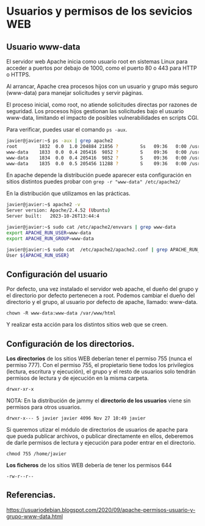 
# Usuarios y permisos de los sevicios WEB

## Usuario www-data
El servidor web Apache inicia como usuario root en sistemas Linux para acceder a puertos por debajo de 1000, como el puerto 80 o 443 para HTTP o HTTPS.

Al arrancar, Apache crea procesos hijos con un usuario y grupo más seguro (www-data) para manejar solicitudes y servir páginas. 

El proceso inicial, como root, no atiende solicitudes directas por razones de seguridad. Los procesos hijos gestionan las solicitudes bajo el usuario www-data, limitando el impacto de posibles vulnerabilidades en scripts CGI.

Para verificar, puedes usar el comando `ps -aux`.
```sh
javier@javier:~$ ps -aux | grep apache2
root        1832  0.0  1.0 204884 21856 ?        Ss   09:36   0:00 /usr/sbin/apache2 -k start
www-data    1833  0.0  0.4 205416  9852 ?        S    09:36   0:00 /usr/sbin/apache2 -k start
www-data    1834  0.0  0.4 205416  9852 ?        S    09:36   0:00 /usr/sbin/apache2 -k start
www-data    1835  0.0  0.5 205456 11288 ?        S    09:36   0:00 /usr/sbin/apache2 -k start
```

En apache depende la distribución puede aparecer esta configuración en sitios distintos puedes probar con `grep -r "www-data" /etc/apache2/`

En la distribución que utilizamos en las prácticas.
```sh
javier@javier:~$ apache2 -v
Server version: Apache/2.4.52 (Ubuntu)
Server built:   2023-10-26T13:44:4

javier@javier:~$ sudo cat /etc/apache2/envvars | grep www-data
export APACHE_RUN_USER=www-data
export APACHE_RUN_GROUP=www-data

javier@javier:~$ sudo cat  /etc/apache2/apache2.conf | grep APACHE_RUN_USER
User ${APACHE_RUN_USER}

```

## Configuración del usuario
Por defecto, una vez instalado el servidor web apache, el dueño del grupo y el directorio por defecto pertenecen a root. 
Podemos cambiar el dueño del directorio y el grupo, al usuario por defecto de apache, llamado: www-data.

    chown -R www-data:www-data /var/www/html

Y realizar esta acción para los distintos sitios web que se creen.

## Configuración de los directorios.
**Los directorios** de los sitios WEB deberían tener el permiso 755 (nunca el permiso 777). Con el permiso 755, el propietario tiene todos los privilegios (lectura, escritura y ejecución), el grupo y el resto de usuarios solo tendrán permisos de lectura y de ejecución en la misma carpeta.

    drwxr-xr-x

NOTA:
En la distribución de jammy el **directorio de los usuarios** viene sin permisos para otros usuarios.

    drwxr-x--- 5 javier javier 4096 Nov 27 10:49 javier

Si queremos utizar el módulo de directorios de usuarios de apache para que pueda publicar archivos, o publicar directamente en ellos, deberemos de darle permisos de lectura y ejecución para poder entrar en el directorio.

    chmod 755 /home/javier


**Los ficheros** de los sitios WEB debería de tener los permisos 644

    -rw-r--r--


## Referencias.
https://usuariodebian.blogspot.com/2020/09/apache-permisos-usuario-y-grupo-www-data.html